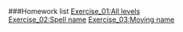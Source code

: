 ###Homework list
[Exercise_01:All levels](https://github.com/yzj9639/computationalphysics_N2014301020008/blob/master/README.md)  
[Exercise_02:Spell name](https://github.com/yzj9639/computationalphysics_N2014301020008/blob/master/Exercise02%EF%BC%9ASpell%20name)
[Exercise_03:Moving name](https://github.com/yzj9639/computationalphysics_N2014301020008/new/master)
